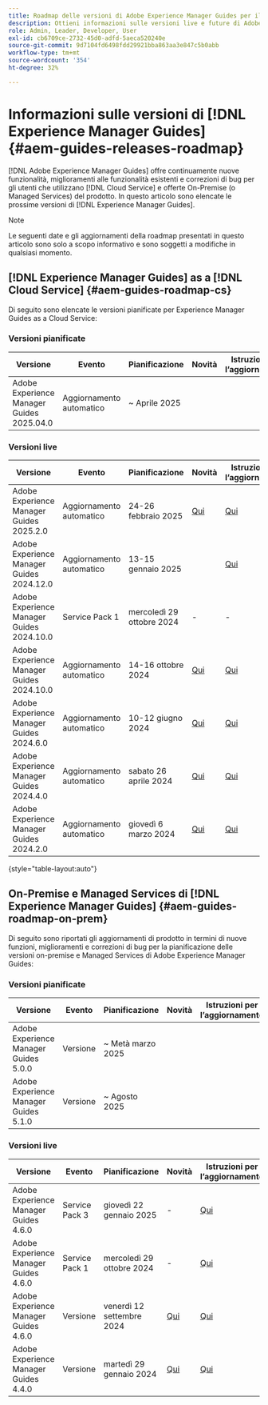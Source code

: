 ```yaml
---
title: Roadmap delle versioni di Adobe Experience Manager Guides per il 2024
description: Ottieni informazioni sulle versioni live e future di Adobe Experience Manager Guides on-prem e Adobe Experience Manager Guides as a Cloud Service
role: Admin, Leader, Developer, User
exl-id: cb6709ce-2732-45d0-adfd-5aeca520240e
source-git-commit: 9d7104fd6498fdd29921bba863aa3e847c5b0abb
workflow-type: tm+mt
source-wordcount: '354'
ht-degree: 32%

---
```


# Informazioni sulle versioni di [!DNL Experience Manager Guides] {#aem-guides-releases-roadmap}

[!DNL Adobe Experience Manager Guides] offre continuamente nuove funzionalità, miglioramenti alle funzionalità esistenti e correzioni di bug per gli utenti che utilizzano [!DNL Cloud Service] e offerte On-Premise (o Managed Services) del prodotto. In questo articolo sono elencate le prossime versioni di [!DNL Experience Manager Guides].

>[!NOTE]
>
>Le seguenti date e gli aggiornamenti della roadmap presentati in questo articolo sono solo a scopo informativo e sono soggetti a modifiche in qualsiasi momento.

## [!DNL Experience Manager Guides] as a [!DNL Cloud Service] {#aem-guides-roadmap-cs}

Di seguito sono elencate le versioni pianificate per Experience Manager Guides as a Cloud Service:

### Versioni pianificate


| Versione | Evento | Pianificazione | Novità | Istruzioni per l’aggiornamento | Problemi risolti | Stato |
|---|---|---|---|---|---|---|
| Adobe Experience Manager Guides 2025.04.0 | Aggiornamento automatico | ~ Aprile 2025 |  |  |  | Destinazione |

### Versioni live

| Versione | Evento | Pianificazione | Novità | Istruzioni per l’aggiornamento | Problemi risolti | Stato |
|---|---|---|---|---|---|---|
| Adobe Experience Manager Guides 2025.2.0 | Aggiornamento automatico | 24-26 febbraio 2025 | [Qui](whats-new-2025-02-0.md) | [Qui](upgrade-instructions-2025-02-0.md) | [Qui](fixed-issues-2025-02-0.md) | In corso |
| Adobe Experience Manager Guides 2024.12.0 | Aggiornamento automatico | 13-15 gennaio 2025 |  | [Qui](upgrade-instructions-2024-12-0.md) | [Qui](fixed-issues-2024-12-0.md) | Aggiornata |
| Adobe Experience Manager Guides 2024.10.0 | Service Pack 1 | mercoledì 29 ottobre 2024 | - | - | [Qui](fixed-issues-2024-10-0-sp1.md) | Aggiornata |
| Adobe Experience Manager Guides 2024.10.0 | Aggiornamento automatico | 14-16 ottobre 2024 | [Qui](whats-new-2024-10-0.md) | [Qui](upgrade-instructions-2024-10-0.md) | [Qui](fixed-issues-2024-10-0.md) | Aggiornata |
| Adobe Experience Manager Guides 2024.6.0 | Aggiornamento automatico | 10-12 giugno 2024 | [Qui](whats-new-2024-06-0.md) | [Qui](upgrade-instructions-2024-06-0.md) | [Qui](fixed-issues-2024-06-0.md) | Aggiornata |
| Adobe Experience Manager Guides 2024.4.0 | Aggiornamento automatico | sabato 26 aprile 2024 | [Qui](whats-new-2024-04-0.md) | [Qui](upgrade-instructions-2024-04-0.md) | [Qui](fixed-issues-2024-04-0.md) | Aggiornata |
| Adobe Experience Manager Guides 2024.2.0 | Aggiornamento automatico | giovedì 6 marzo 2024 | [Qui](whats-new-2024-2-0.md) | [Qui](upgrade-instructions-2024-2-0.md) | [Qui](fixed-issues-2024-2-0.md) | Aggiornata |

{style="table-layout:auto"}



## On-Premise e Managed Services di [!DNL Experience Manager Guides] {#aem-guides-roadmap-on-prem}

Di seguito sono riportati gli aggiornamenti di prodotto in termini di nuove funzioni, miglioramenti e correzioni di bug per la pianificazione delle versioni on-premise e Managed Services di Adobe Experience Manager Guides:

### Versioni pianificate

| Versione | Evento | Pianificazione | Novità | Istruzioni per l’aggiornamento | Stato |
|---|---|---|---|---|---|
| Adobe Experience Manager Guides 5.0.0 | Versione | ~ Metà marzo 2025 |  |  | Destinazione |
| Adobe Experience Manager Guides 5.1.0 | Versione | ~ Agosto 2025 |  |  | Destinazione |

### Versioni live

| Versione | Evento | Pianificazione | Novità | Istruzioni per l’aggiornamento | Stato |
|---|---|---|---|---|---|
| Adobe Experience Manager Guides 4.6.0 | Service Pack 3 | giovedì 22 gennaio 2025 | - | [Qui](upgrade-instructions-4-6-0-sp2.md) | Rilasciato |
| Adobe Experience Manager Guides 4.6.0 | Service Pack 1 | mercoledì 29 ottobre 2024 | - | [Qui](upgrade-instructions-4-6-0-sp1.md) | Rilasciato |
| Adobe Experience Manager Guides 4.6.0 | Versione | venerdì 12 settembre 2024 | [Qui](whats-new-4-6.md) | [Qui](upgrade-instructions-4-6-0.md) | Rilasciato |
| Adobe Experience Manager Guides 4.4.0 | Versione | martedì 29 gennaio 2024 | [Qui](whats-new-4-4.md) | [Qui](upgrade-instructions-4-4.md) | Rilasciato |



